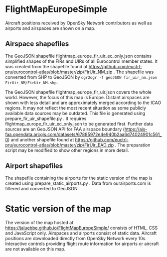 # FlightMapEuropeSimple
Aircraft positions received by OpenSky Network contributors as well as airports and airspaces are shown on a map.

## Airspace shapefiles
The GeoJSON shapefile flightmap_europe_fir_uir_ec_only.json contains simplified
shapes of the FIRs and UIRs of all Eurocontrol member states. 
It was created from the shapefile found at
https://github.com/euctrl-pru/eurocontrol-atlas/blob/master/zip/FirUir_NM.zip . 
The shapefile was converted from SHP to GeoJSON by ```ogr2ogr -f geoJSON
fir_uir_nm.json FirUir_NM/FirUir_NM.shp```.

The GeoJSON shapefile flightmap_europe_fir_uir.json covers the whole world. 
However, the focus of this map is Europe. Distant airspaces are shown with
less detail and are approximately merged according to the ICAO regions. It
may not reflect the most recent situation as some publicly available data
sources may be outdated. 
This file is generated using prepare_fir_uir_shapefile.py . 
It requires flightmap_europe_fir_uir_ec_only.json to be generated first. 
Further data sources are an GeoJSON API for FAA airspace boundary 
(https://ais-faa.opendata.arcgis.com/datasets/67885972e4e940b2aa6d74024901c561_0) 
and another shapefile found at 
https://github.com/euctrl-pru/eurocontrol-atlas/blob/master/zip/FirUir_EAD.zip .
The preparation script may be modified to show other regions in more detail. 

## Airport shapefiles
The shapefile containing the airports for the static version of the map is 
created using prepare_static_airports.py . 
Data from ourairports.com is filtered and converted to GeoJSON.

# Static version of the map
The version of the map hosted at 
https://jaluebbe.github.io/FlightMapEuropeSimple/ 
consists of HTML, CSS and JavaScript only. 
Airspaces and airports consist of static data. 
Aircraft positions are downloaded directly from OpenSky Network every 10s. 
Interactive controls providing flight route information for airports or
aircraft are not available on this map. 
